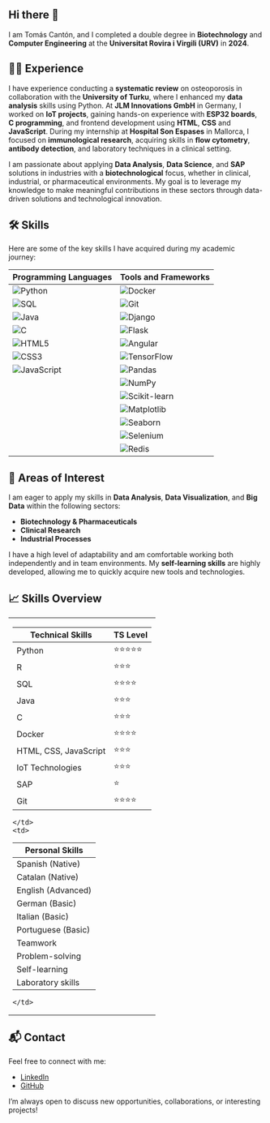## Hi there 👋

I am Tomás Cantón, and I completed a double degree in **Biotechnology** and **Computer Engineering** at the **Universitat Rovira i Virgili (URV)** in **2024**.

## 🧑‍💼 Experience

I have experience conducting a **systematic review** on osteoporosis in collaboration with the **University of Turku**, where I enhanced my **data analysis** skills using Python. At **JLM Innovations GmbH** in Germany, I worked on **IoT projects**, gaining hands-on experience with **ESP32 boards**, **C programming**, and frontend development using **HTML**, **CSS** and **JavaScript**. During my internship at **Hospital Son Espases** in Mallorca, I focused on **immunological research**, acquiring skills in **flow cytometry**, **antibody detection**, and laboratory techniques in a clinical setting.

I am passionate about applying **Data Analysis**, **Data Science**, and **SAP** solutions in industries with a **biotechnological** focus, whether in clinical, industrial, or pharmaceutical environments. My goal is to leverage my knowledge to make meaningful contributions in these sectors through data-driven solutions and technological innovation.

## 🛠️ Skills

Here are some of the key skills I have acquired during my academic journey:

| Programming Languages | Tools and Frameworks |
|-----------------------|----------------------|
| ![Python](https://img.shields.io/badge/-Python-blue?style=flat&logo=python) | ![Docker](https://img.shields.io/badge/-Docker-2496ED?style=flat&logo=docker) |
| ![SQL](https://img.shields.io/badge/-SQL-lightgrey?style=flat&logo=postgresql) | ![Git](https://img.shields.io/badge/-Git-F05032?style=flat&logo=git) |
| ![Java](https://img.shields.io/badge/-Java-orange?style=flat&logo=java) | ![Django](https://img.shields.io/badge/-Django-092E20?style=flat&logo=django) |
| ![C](https://img.shields.io/badge/-C-informational?style=flat&logo=c) | ![Flask](https://img.shields.io/badge/-Flask-000000?style=flat&logo=flask) |
| ![HTML5](https://img.shields.io/badge/-HTML5-E34F26?style=flat&logo=html5&logoColor=white) | ![Angular](https://img.shields.io/badge/-Angular-DD0031?style=flat&logo=angular) |
| ![CSS3](https://img.shields.io/badge/-CSS3-1572B6?style=flat&logo=css3) | ![TensorFlow](https://img.shields.io/badge/-TensorFlow-FF6F00?style=flat&logo=tensorflow) |
| ![JavaScript](https://img.shields.io/badge/-JavaScript-yellow?style=flat&logo=javascript) | ![Pandas](https://img.shields.io/badge/-Pandas-150458?style=flat&logo=pandas) |
|  | ![NumPy](https://img.shields.io/badge/-NumPy-013243?style=flat&logo=numpy) |
|  | ![Scikit-learn](https://img.shields.io/badge/-Scikit%20Learn-F7931E?style=flat&logo=scikit-learn) |
|  | ![Matplotlib](https://img.shields.io/badge/-Matplotlib-2C5BB4?style=flat&logo=matplotlib) |
|  | ![Seaborn](https://img.shields.io/badge/-Seaborn-3776AB?style=flat&logo=python) |
|  | ![Selenium](https://img.shields.io/badge/-Selenium-43B02A?style=flat&logo=selenium) |
|  | ![Redis](https://img.shields.io/badge/-Redis-DC382D?style=flat&logo=redis) |

    
## 🌟 Areas of Interest

I am eager to apply my skills in **Data Analysis**, **Data Visualization**, and **Big Data** within the following sectors:

- **Biotechnology & Pharmaceuticals**
- **Clinical Research**
- **Industrial Processes**

I have a high level of adaptability and am comfortable working both independently and in team environments. My **self-learning skills** are highly developed, allowing me to quickly acquire new tools and technologies.

## 📈 Skills Overview

<table>
  <tr>
    <td>

  <table>
    <thead>
      <tr>
        <th>Technical Skills</th>
        <th>TS Level</th>
      </tr>
    </thead>
    <tbody>
      <tr>
        <td>Python</td>
        <td>⭐⭐⭐⭐⭐</td>
      </tr>
      <tr>
        <td>R</td>
        <td>⭐⭐⭐</td>
      </tr>
      <tr>
        <td>SQL</td>
        <td>⭐⭐⭐⭐</td>
      </tr>
      <tr>
        <td>Java</td>
        <td>⭐⭐⭐</td>
      </tr>
      <tr>
        <td>C</td>
        <td>⭐⭐⭐</td>
      </tr>
      <tr>
        <td>Docker</td>
        <td>⭐⭐⭐⭐</td>
      </tr>
      <tr>
        <td>HTML, CSS, JavaScript</td>
        <td>⭐⭐⭐</td>
      </tr>
      <tr>
        <td>IoT Technologies</td>
        <td>⭐⭐⭐</td>
      </tr>
      <tr>
        <td>SAP</td>
        <td>⭐</td>
      </tr>
      <tr>
        <td>Git</td>
        <td>⭐⭐⭐⭐</td>
      </tr>
    </tbody>
  </table>

    </td>
    <td>

  <table>
    <thead>
      <tr>
        <th>Personal Skills</th>
      </tr>
    </thead>
    <tbody>
      <tr>
        <td>Spanish (Native)</td>
      </tr>
      <tr>
        <td>Catalan (Native)</td>
      </tr>
      <tr>
        <td>English (Advanced)</td>
      </tr>
      <tr>
        <td>German (Basic)</td>
      </tr>
      <tr>
        <td>Italian (Basic)</td>
      </tr>
      <tr>
        <td>Portuguese (Basic)</td>
      </tr>
      <tr>
        <td>Teamwork</td>
      </tr>
      <tr>
        <td>Problem-solving</td>
      </tr>
      <tr>
        <td>Self-learning</td>
      </tr>
      <tr>
        <td>Laboratory skills</td>
      </tr>
    </tbody>
  </table>

    </td>
  </tr>
</table>


## 📬 Contact

Feel free to connect with me:
- [LinkedIn](https://www.linkedin.com/in/tom%C3%A1s-cant%C3%B3n-cordeiro-008035202)
- [GitHub](https://github.com/tomascan)

I’m always open to discuss new opportunities, collaborations, or interesting projects!
